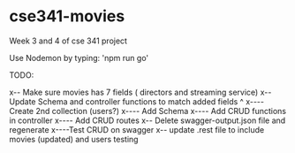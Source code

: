 # cse341-movies

Week 3 and 4 of cse 341 project

Use Nodemon by typing: 'npm run go'

TODO:

x-- Make sure movies has 7 fields ( directors and streaming service)
x-- Update Schema and controller functions to match added fields ^
x---- Create 2nd collection (users?)
x---- Add Schema
x---- Add CRUD functions in controller
x---- Add CRUD routes
x-- Delete swagger-output.json file and regenerate
x----Test CRUD on swagger
x-- update .rest file to include movies (updated) and users testing
